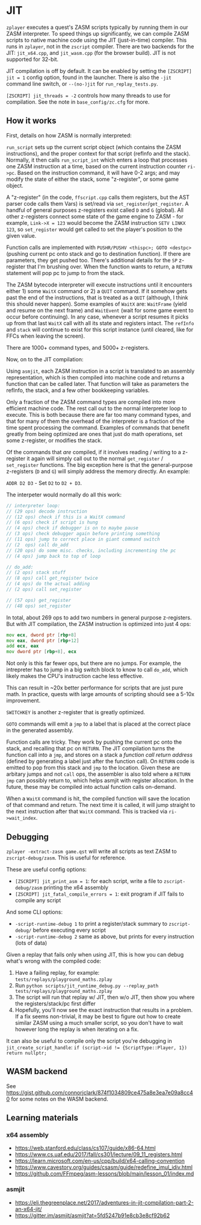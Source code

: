 # JIT

`zplayer` executes a quest's ZASM scripts typically by running them in our ZASM interpreter. To speed things up significantly, we can compile ZASM scripts to native machine code using the JIT (just-in-time) compiler. This runs in `zplayer`, not in the `zscript` compiler. There are two backends for the JIT: `jit_x64.cpp`, and `jit_wasm.cpp` (for the browser build). JIT is not supported for 32-bit.

JIT compilation is off by default. It can be enabled by setting the `[ZSCRIPT] jit = 1` config option, found in the launcher. There is also the `-jit` command line switch, or `--(no-)jit` for `run_replay_tests.py`.

`[ZSCRIPT] jit_threads = -2` controls how many threads to use for compilation. See the note in `base_config/zc.cfg` for more.

## How it works

First, details on how ZASM is normally interpreted:

`run_script` sets up the current script object (which contains the ZASM instructions), and the proper context for that script (refInfo and the stack). Normally, it then calls `run_script_int` which enters a loop that processes one ZASM instruction at a time, based on the current instruction counter `ri->pc`. Based on the instruction command, it will have 0-2 args; and may modify the state of either the stack, some "z-register", or some game object.

A "z-register" (in the code, `ffscript.cpp` calls them registers, but the AST parser code calls them Vars) is set/read via `set_register`/`get_register`. A handful of general purposes z-registers exist called `D` and `G` (global). All other z-registers connect some state of the game engine to ZASM - for example, `Link->X = 123` would become the ZASM instruction `SETV LINKX 123`, so `set_register` would get called to set the player's position to the given value.

Function calls are implemented with `PUSHR/PUSHV <thispc>; GOTO <destpc>` (pushing current pc onto stack and go to destination function). If there are parameters, they get pushed too. There's additional details for the `SP` z-register that I'm brushing over. When the function wants to return, a `RETURN` statement will pop pc to jump to from the stack.

The ZASM bytecode interpreter will execute instructions until it encounters either 1) some `WaitX` command or 2) a `QUIT` command. If it somehow gets past the end of the instructions, that is treated as a `QUIT` (although, I think this should never happen). Some examples of `WaitX` are: `WaitFrame` (yield and resume on the next frame) and `WaitEvent` (wait for some game event to occur before continuing). In any case, whenever a script resumes it picks up from that last `WaitX` call with all its state and registers intact. The `refInfo` and `stack` will continue to exist for this script instance (until cleared, like for FFCs when leaving the screen).

There are 1000+ command types, and 5000+ z-registers.

Now, on to the JIT compilation:

Using `asmjit`, each ZASM instruction in a script is translated to an assembly representation, which is then compiled into machine code and returns a function that can be called later. That function will take as parameters the refInfo, the stack, and a few other bookkeeping variables.

Only a fraction of the ZASM command types are compiled into more efficient machine code. The rest call out to the normal interpreter loop to execute. This is both because there are far too many command types, and that for many of them the overhead of the interpreter is a fraction of the time spent processing the command. Examples of commands that benefit greatly from being optimized are ones that just do math operations, set some z-register, or modifies the stack.

Of the commands that _are_ compiled, if it involves reading / writing to a z-register it again will simply call out to the normal `get_register` / `set_register` functions. The big exception here is that the general-purpose z-registers (`D` and `G`) will simply address the memory directly. An example:

`ADDR D2 D3` - Set `D2` to `D2 + D3`.

The interpeter would normally do all this work:

```c
// interpreter loop:
// (29 ops) decode instruction
// (12 ops) check if this is a WaitX command
// (6 ops) check if script is hung
// (4 ops) check if debugger is on to maybe pause
// (3 ops) check debugger again before printing something
// (11 ops) jump to correct place in giant command switch
// (2  ops) call do_add
// (20 ops) do some misc. checks, including incrementing the pc
// (4 ops) jump back to top of loop

// do_add:
// (2 ops) stack stuff
// (8 ops) call get_register twice
// (4 ops) do the actual adding
// (2 ops) call set_register

// (57 ops) get_register
// (48 ops) set_register
```

In total, about 269 ops to add two numbers in general purpose z-registers. But with JIT compilation, the ZASM instruction is optimized into just 4 ops:

```asm
mov ecx, dword ptr [rbp+8]
mov eax, dword ptr [rbp+12]
add ecx, eax
mov dword ptr [rbp+8], ecx
```

Not only is this far fewer ops, but there are no jumps. For example, the intrepreter has to jump in a big switch block to know to call `do_add`, which likely makes the CPU's instruction cache less effective.

This can result in ~20x better performance for scripts that are just pure math. In practice, quests with large amounts of scripting should see a 5-10x improvement.

`SWITCHKEY` is another z-register that is greatly optimized.

`GOTO` commands will emit a `jmp` to a label that is placed at the correct place in the generated assembly.

Function calls are tricky. They work by pushing the current pc onto the stack, and recalling that pc on `RETURN`. The JIT compilation turns the function call into a `jmp`, and stores on a stack a _function call return address_ (defined by generating a label just after the function call). On `RETURN` code is emitted to pop from this stack and `jmp` to the location. Given these are arbitary jumps and not `call` ops, the assembler is also told where a `RETURN` `jmp` can possibly return to, which helps asmjit with register allocation. In the future, these may be compiled into actual function calls on-demand.

When a `WaitX` command is hit, the compiled function will save the location of that command and return. The next time it is called, it will jump straight to the next instruction after that `WaitX` command. This is tracked via `ri->wait_index`.

## Debugging

`zplayer -extract-zasm game.qst` will write all scripts as text ZASM to `zscript-debug/zasm`. This is useful for reference.

These are useful config options:

- `[ZSCRIPT] jit_print_asm = 1`: for each script, write a file to `zscript-debug/zasm` printing the x64 assembly
- `[ZSCRIPT] jit_fatal_compile_errors = 1`: exit program if JIT fails to compile any script

And some CLI options:

- `-script-runtime-debug 1` to print a register/stack summary to `zscript-debug/` before executing every script
- `-script-runtime-debug 2` same as above, but prints for every instruction (lots of data)

Given a replay that fails only when using JIT, this is how you can debug what's wrong with the compiled code:

1. Have a failing replay, for example: `tests/replays/playground_maths.zplay`
1. Run `python scripts/jit_runtime_debug.py --replay_path tests/replays/playground_maths.zplay`
1. The script will run that replay w/ JIT, then w/o JIT, then show you where the registers/stack/pc first differ
1. Hopefully, you'll now see the exact instruction that results in a problem. If a fix seems non-trivial, it may be best to figure out how to create similar ZASM using a much smaller script, so you don't have to wait however long the replay is when iterating on a fix.

It can also be useful to compile only the script you're debugging in `jit_create_script_handle`: `if (script->id != {ScriptType::Player, 1}) return nullptr;`

## WASM backend

See https://gist.github.com/connorjclark/874f1034809ce475a8e3ea7e09a8cc40 for some notes on the WASM backend.

## Learning materials

### x64 assembly

- https://web.stanford.edu/class/cs107/guide/x86-64.html
- https://www.cs.uaf.edu/2017/fall/cs301/lecture/09_11_registers.html
- https://learn.microsoft.com/en-us/cpp/build/x64-calling-convention
- https://www.cavestory.org/guides/csasm/guide/redefine_imul_idiv.html
- https://github.com/FFmpeg/asm-lessons/blob/main/lesson_01/index.md

### asmjit

- https://eli.thegreenplace.net/2017/adventures-in-jit-compilation-part-2-an-x64-jit/
- https://gitter.im/asmjit/asmjit?at=5fd5247b91e8cb3e8cf92b62

